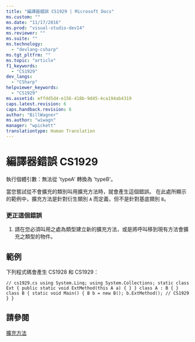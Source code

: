 ```yaml
---
title: "編譯器錯誤 CS1929 | Microsoft Docs"
ms.custom: ""
ms.date: "11/17/2016"
ms.prod: "visual-studio-dev14"
ms.reviewer: ""
ms.suite: ""
ms.technology: 
  - "devlang-csharp"
ms.tgt_pltfrm: ""
ms.topic: "article"
f1_keywords: 
  - "CS1929"
dev_langs: 
  - "CSharp"
helpviewer_keywords: 
  - "CS1929"
ms.assetid: effdd5d4-e156-418b-9d45-4ca194ab4319
caps.latest.revision: 6
caps.handback.revision: 6
author: "BillWagner"
ms.author: "wiwagn"
manager: "wpickett"
translationtype: Human Translation
---
```

# 編譯器錯誤 CS1929
執行個體引數：無法從 'typeA' 轉換為 'typeB'。  
  
 當您嘗試從不會擴充的類別叫用擴充方法時，就會產生這個錯誤。 在此處所顯示的範例中，擴充方法是針對衍生類別 `A` 而定義，但不是針對基底類別 `B`。  
  
### 更正這個錯誤  
  
1.  請在您必須叫用之處為類型建立新的擴充方法，或是將呼叫移到現有方法會擴充之類型的物件。  
  
## 範例  
 下列程式碼會產生 CS1928 和 CS1929：  
  
```  
// cs1929.cs using System.Linq; using System.Collections; static class Ext { public static void ExtMethod(this A a) { } } class A : B { } class B { static void Main() { B b = new B(); b.ExtMethod(); // CS1929 } }  
```  
  
## 請參閱  
 [擴充方法](../../csharp/programming-guide/classes-and-structs/extension-methods.md)